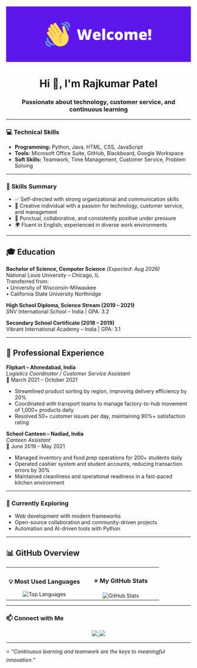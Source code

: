<!-- Profile README for rajkumarpatel2602 -->
![](https://github.com/vrajkumarpatel/vrajkumarpatel/blob/main/welcome1.png?raw=true)
<h1 align="center">Hi 👋, I'm Rajkumar Patel</h1>
<h3 align="center">Passionate about technology, customer service, and continuous learning</h3>

---

### 💻 Technical Skills
- **Programming:** Python, Java, HTML, CSS, JavaScript  
- **Tools:** Microsoft Office Suite, GitHub, Blackboard, Google Workspace  
- **Soft Skills:** Teamwork, Time Management, Customer Service, Problem Solving  

---

### 🧠 Skills Summary
- ✅ Self-directed with strong organizational and communication skills  
- 🎯 Creative individual with a passion for technology, customer service, and management  
- 🤝 Punctual, collaborative, and consistently positive under pressure  
- 🌍 Fluent in English; experienced in diverse work environments  

---

## 🎓 Education

**Bachelor of Science, Computer Science** *(Expected: Aug 2026)*  
National Louis University – Chicago, IL  
Transferred from:  
• University of Wisconsin-Milwaukee  
• California State University Northridge  

**High School Diploma, Science Stream (2019 – 2021)**  
SNV International School – India | GPA: 3.2  

**Secondary School Certificate (2018 – 2019)**  
Vibrant International Academy – India | GPA: 3.1  

---

## 💼 Professional Experience

**Flipkart – Ahmedabad, India**  
*Logistics Coordinator / Customer Service Assistant*  
📅 March 2021 – October 2021  
- Streamlined product sorting by region, improving delivery efficiency by 20%  
- Coordinated with transport teams to manage factory-to-hub movement of 1,000+ products daily  
- Resolved 50+ customer issues per day, maintaining 90%+ satisfaction rating  

**School Canteen – Nadiad, India**  
*Canteen Assistant*  
📅 June 2019 – May 2021  
- Managed inventory and food prep operations for 200+ students daily  
- Operated cashier system and student accounts, reducing transaction errors by 30%  
- Maintained cleanliness and operational readiness in a fast-paced kitchen environment  

---

### 🌱 Currently Exploring
- Web development with modern frameworks  
- Open-source collaboration and community-driven projects  
- Automation and AI-driven tools with Python  

---

## 📊 GitHub Overview

<table align="center">
  <tr>
    <td align="center" width="50%">
      <h3>💡 Most Used Languages</h3>
      <img src="https://github-readme-stats.vercel.app/api/top-langs/?username=rajkumarpatel2602&layout=compact&theme=react&hide_border=true&langs_count=6" alt="Top Languages" />
    </td>
    <td align="center" width="50%">
      <h3>⭐ My GitHub Stats</h3>
      <img src="https://github-readme-stats.vercel.app/api?username=rajkumarpatel2602&show_icons=true&theme=react&hide_border=true" alt="GitHub Stats" />
    </td>
  </tr>
</table>

---

### 📫 Connect with Me

<p align="center">
  <a href="https://github.com/rajkumarpatel2602" target="_blank">
    <img src="https://img.shields.io/badge/GitHub-181717?style=for-the-badge&logo=github&logoColor=white"/>
  </a>
  <a href="https://www.linkedin.com/in/" target="_blank">
    <img src="https://img.shields.io/badge/LinkedIn-0077B5?style=for-the-badge&logo=linkedin&logoColor=white"/>
  </a>
</p>

---

⭐ *“Continuous learning and teamwork are the keys to meaningful innovation.”*
